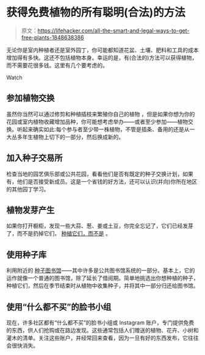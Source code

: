 # 获得免费植物的所有聪明(合法)的方法

> 原文：<https://lifehacker.com/all-the-smart-and-legal-ways-to-get-free-plants-1848638386>

无论你是室内种植者还是室外园丁，你可能都知道花盆、土壤、肥料和工具的成本增加得有多快。这还不包括植物本身。幸运的是，有(合法的)方法可以获得植物，而不需要花很多钱。这里有几个要考虑的。

Watch

## 参加植物交换

虽然你当然可以通过修剪和种植插枝来繁殖你自己的植物 ，但是如果你想为你的花园或室内植物收藏增加品种，你可能想考虑举办——或者至少参加——植物交换。听起来确实如此:每个参与者至少带一株植物，不管是插条、备用的还是从一大丛多年生植物上切下的一部分，然后换成新的。

## 加入种子交易所

检查当地的园艺俱乐部或公共花园，看看他们是否有既定的种子交换计划，如果有，他们是否接受新成员。这是一个省钱的好方法，还可以认识(并向)你所在地区的其他园丁学习。

## **植物发芽产生**

如果你打开橱柜，发现一些大蒜、葱、姜或土豆，你完全忘记了，它们已经发芽了，而不是扔掉它们， [种植它们，而不是](https://www.sunset.com/home-garden/plants/plant-bargains-sales-money-saving-tricks) 。

## 使用种子库

利用附近的 [种子图书馆](https://www.gardeningknowhow.com/garden-how-to/propagation/seeds/how-to-start-a-seed-library.htm)——其中许多是公共图书馆系统的一部分。基本上，它的运作就像一个普通的图书馆，除了延长了借阅期。简单地挑选出你想种植的种子，种植它们，然后在季节结束时从植物中收集种子，并将其中一部分归还给图书馆。

## 使用“什么都不买”的脸书小组

现在，许多社区都有“什么都不买”的脸书小组或 Instagram 账户，专门提供免费的东西，供人们抢购或在路边发现。这些通常包括人们赠送的植物、花卉、小树和灌木的清单。关注这些账户，并经常回来查看，因为一旦有好的东西发布，它往往会很快消失。